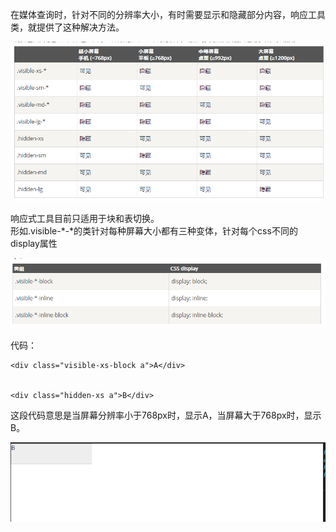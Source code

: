 在媒体查询时，针对不同的分辨率大小，有时需要显示和隐藏部分内容，响应工具类，就提供了这种解决方法。

![响应式工具](../images/resp-tool.png)

响应式工具目前只适用于块和表切换。  
形如.visible-*-*的类针对每种屏幕大小都有三种变体，针对每个css不同的display属性

![显示](../images/resp-tool-display.png)

代码：

	<div class="visible-xs-block a">A</div>


	<div class="hidden-xs a">B</div>

这段代码意思是当屏幕分辨率小于768px时，显示A，当屏幕大于768px时，显示B。

![响应](../images/resp.gif)